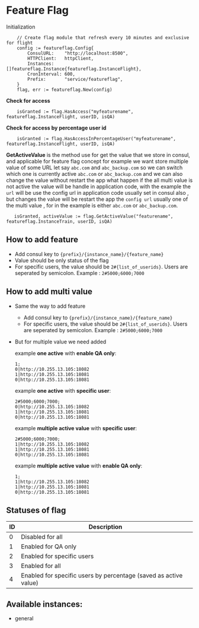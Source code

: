 # Feature Flag

Initialization
```golang
	// Create flag module that refresh every 10 minutes and exclusive for flight 
	config := featureflag.Config{
		ConsulURL:    "http://localhost:8500",
		HTTPClient:   httpClient,
		Instances:    []featureflag.Instance{featureflag.InstanceFlight},
		CronInterval: 600,
		Prefix:       "service/featureflag",
	}
	flag, err := featureflag.New(config)
```

**Check for access**
```golang
	isGranted := flag.HasAccess("myfeaturename", featureflag.InstanceFlight, userID, isQA)
```

**Check for access by percentage user id**
```golang
	isGranted := flag.HasAccessInPercentageUser("myfeaturename", featureflag.InstanceFlight, userID, isQA)
```


**GetActiveValue** is the method use for get the value that we store in consul, and applicable for feature flag concept
for example we want store multiple value of some URL let say `abc.com` and `abc_backup.com`
so we can switch which one is currently active `abc.com` or `abc_backup.com` and we can also change the value without restart the app
what happen if the all multi value is not active the value will be handle in application code, with the example
the `url` will be use the config url in application code usually set in consul also , but changes the value will be restart the app
the `config url` usually one of the multi value , for in the example is either `abc.com` or `abc_backup.com`.



```golang
   isGranted, activeValue := flag.GetActiveValue("featurename", featureflag.InstanceTrain, userID, isQA)
```

## How to add feature
- Add consul key to `{prefix}/{instance_name}/{feature_name}`
- Value should be only status of the flag
- For specific users, the value should be `2#{list_of_userids}`. Users are seperated by semicolon. Example : `2#5000;6000;7000`

## How to add multi value
- Same the way to add feature 
	- Add consul key to `{prefix}/{instance_name}/{feature_name}`
	- For specific users, the value should be `2#{list_of_userids}`. Users are seperated by semicolon. Example : `2#5000;6000;7000`
- But for multiple value we need added
	
	example **one active** with **enable QA only**:
	```
	1;
	0|http://10.255.13.105:18082
	1|http://10.255.13.105:18081
	0|http://10.255.13.105:18081
	```

	example **one active** with **specific user**:
	```
	2#5000;6000;7000;
	0|http://10.255.13.105:18082
	1|http://10.255.13.105:18081
	0|http://10.255.13.105:18081
	```

	example **multiple active value** with **specific user**:
	```
	2#5000;6000;7000;
	1|http://10.255.13.105:18082
	1|http://10.255.13.105:18081
	0|http://10.255.13.105:18081
	```

	example **multiple active value** with **enable QA only**:
	```
	1;
	1|http://10.255.13.105:18082
	1|http://10.255.13.105:18081
	0|http://10.255.13.105:18081
	```


## Statuses of flag
ID | Description
--- | ---
0 | Disabled for all
1 | Enabled for QA only
2 | Enabled for specific users
3 | Enabled for all
4 | Enabled for specific users by percentage (saved as active value)

## Available instances:
- general
